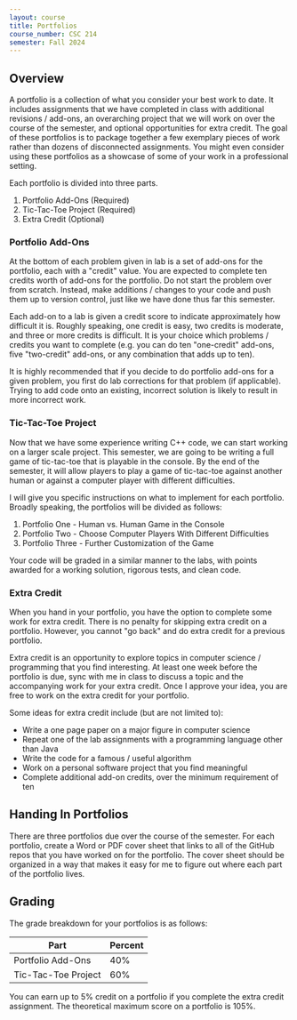 ```yaml
---
layout: course
title: Portfolios
course_number: CSC 214
semester: Fall 2024
---
```


## Overview

A portfolio is a collection of what you consider your best work to date. It includes assignments that we have completed in class with additional revisions / add-ons, an overarching project that we will work on over the course of the semester, and optional opportunities for extra credit. The goal of these portfolios is to package together a few exemplary pieces of work rather than dozens of disconnected assignments. You might even consider using these portfolios as a showcase of some of your work in a professional setting.

Each portfolio is divided into three parts.

1. Portfolio Add-Ons (Required)
2. Tic-Tac-Toe Project (Required)
3. Extra Credit (Optional)

### Portfolio Add-Ons

At the bottom of each problem given in lab is a set of add-ons for the portfolio, each with a "credit" value. You are expected to complete ten credits worth of add-ons for the portfolio. Do not start the problem over from scratch. Instead, make additions / changes to your code and push them up to version control, just like we have done thus far this semester.

Each add-on to a lab is given a credit score to indicate approximately how difficult it is. Roughly speaking, one credit is easy, two credits is moderate, and three or more credits is difficult. It is your choice which problems / credits you want to complete (e.g. you can do ten "one-credit" add-ons, five "two-credit" add-ons, or any combination that adds up to ten).

It is highly recommended that if you decide to do portfolio add-ons for a given problem, you first do lab corrections for that problem (if applicable). Trying to add code onto an existing, incorrect solution is likely to result in more incorrect work.

### Tic-Tac-Toe Project

Now that we have some experience writing C++ code, we can start working on a larger scale project. This semester, we are going to be writing a full game of tic-tac-toe that is playable in the console. By the end of the semester, it will allow players to play a game of tic-tac-toe against another human or against a computer player with different difficulties.

I will give you specific instructions on what to implement for each portfolio. Broadly speaking, the portfolios will be divided as follows:

1. Portfolio One - Human vs. Human Game in the Console
2. Portfolio Two - Choose Computer Players With Different Difficulties
3. Portfolio Three - Further Customization of the Game

Your code will be graded in a similar manner to the labs, with points awarded for a working solution, rigorous tests, and clean code.

### Extra Credit

When you hand in your portfolio, you have the option to complete some work for extra credit. There is no penalty for skipping extra credit on a portfolio. However, you cannot "go back" and do extra credit for a previous portfolio.

Extra credit is an opportunity to explore topics in computer science / programming that you find interesting. At least one week before the portfolio is due, sync with me in class to discuss a topic and the accompanying work for your extra credit. Once I approve your idea, you are free to work on the extra credit for your portfolio.

Some ideas for extra credit include (but are not limited to):

* Write a one page paper on a major figure in computer science
* Repeat one of the lab assignments with a programming language other than Java
* Write the code for a famous / useful algorithm
* Work on a personal software project that you find meaningful
* Complete additional add-on credits, over the minimum requirement of ten

## Handing In Portfolios

There are three portfolios due over the course of the semester. For each portfolio, create a Word or PDF cover sheet that links to all of the GitHub repos that you have worked on for the portfolio. The cover sheet should be organized in a way that makes it easy for me to figure out where each part of the portfolio lives.

## Grading

The grade breakdown for your portfolios is as follows:

| Part | Percent |
|------|---------|
| Portfolio Add-Ons | 40% |
| Tic-Tac-Toe Project | 60% |

You can earn up to 5% credit on a portfolio if you complete the extra credit assignment. The theoretical maximum score on a portfolio is 105%.
